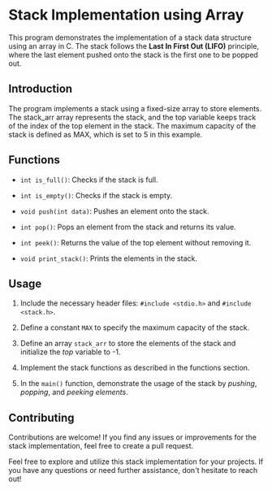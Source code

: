 # Stack Implementation using Array

This program demonstrates the implementation of a stack data structure using an array in C. The stack follows the **Last In First Out (LIFO)** principle, where the last element pushed onto the stack is the first one to be popped out.

## Introduction

The program implements a stack using a fixed-size array to store elements. The stack_arr array represents the stack, and the top variable keeps track of the index of the top element in the stack. The maximum capacity of the stack is defined as MAX, which is set to 5 in this example.

## Functions

- `int is_full()`: Checks if the stack is full.

- `int is_empty()`: Checks if the stack is empty.
- `void push(int data)`: Pushes an element onto the stack.
- `int pop()`: Pops an element from the stack and returns its value.

- `int peek()`: Returns the value of the top element without removing it.

- `void print_stack()`: Prints the elements in the stack.

## Usage

1. Include the necessary header files: `#include <stdio.h>` and `#include <stack.h>`.

1. Define a constant `MAX` to specify the maximum capacity of the stack.

1. Define an array `stack_arr` to store the elements of the stack and initialize the *top* variable to -1.

1. Implement the stack functions as described in the functions section.

1. In the `main()` function, demonstrate the usage of the stack by *pushing*, *popping*, and *peeking elements*.

## Contributing

Contributions are welcome! If you find any issues or improvements for the stack implementation, feel free to create a pull request.

Feel free to explore and utilize this stack implementation for your projects. If you have any questions or need further assistance, don't hesitate to reach out!
